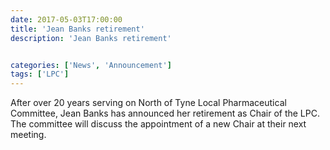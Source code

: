 ```yaml
---
date: 2017-05-03T17:00:00
title: 'Jean Banks retirement'
description: 'Jean Banks retirement'


categories: ['News', 'Announcement']
tags: ['LPC']
---
```


After over 20 years serving on North of Tyne Local Pharmaceutical Committee, Jean Banks has announced her retirement as Chair of the LPC.  The committee will discuss the appointment of a new Chair at their next meeting. 
